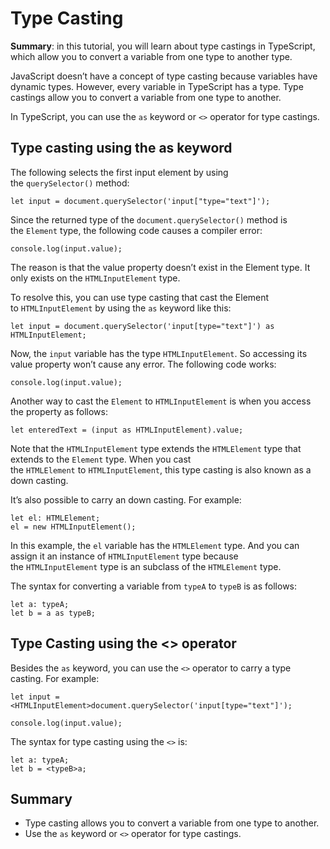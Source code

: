 # Type Casting

**Summary**: in this tutorial, you will learn about type castings in TypeScript, which allow you to convert a variable from one type to another type.

JavaScript doesn’t have a concept of type casting because variables have dynamic types. However, every variable in TypeScript has a type. Type castings allow you to convert a variable from one type to another.

In TypeScript, you can use the `as` keyword or `<>` operator for type castings.

## Type casting using the as keyword

The following selects the first input element by using the `querySelector()` method:

```let input = document.querySelector('input["type="text"]');```



Since the returned type of the `document.querySelector()` method is the `Element` type, the following code causes a compiler error:

```console.log(input.value);```



The reason is that the value property doesn’t exist in the Element type. It only exists on the `HTMLInputElement` type.

To resolve this, you can use type casting that cast the Element to `HTMLInputElement` by using the `as` keyword like this:

```let input = document.querySelector('input[type="text"]') as HTMLInputElement;```



Now, the `input` variable has the type `HTMLInputElement`. So accessing its value property won’t cause any error. The following code works:

```console.log(input.value);``` 



Another way to cast the `Element` to `HTMLInputElement` is when you access the property as follows:

```let enteredText = (input as HTMLInputElement).value;```



Note that the `HTMLInputElement` type extends the `HTMLElement` type that extends to the `Element` type. When you cast the `HTMLElement` to `HTMLInputElement`, this type casting is also known as a down casting.

It’s also possible to carry an down casting. For example:

```
let el: HTMLElement;
el = new HTMLInputElement();
```



In this example, the `el` variable has the `HTMLElement` type. And you can assign it an instance of `HTMLInputElement` type because the `HTMLInputElement` type is an subclass of the `HTMLElement` type.

The syntax for converting a variable from `typeA` to `typeB` is as follows:

```
let a: typeA;
let b = a as typeB;
``` 



## Type Casting using the <> operator

Besides the `as` keyword, you can use the `<>` operator to carry a type casting. For example:

```
let input = <HTMLInputElement>document.querySelector('input[type="text"]');

console.log(input.value);
``` 



The syntax for type casting using the `<>` is:

``` 
let a: typeA;
let b = <typeB>a;
```  



## Summary

- Type casting allows you to convert a variable from one type to another.
- Use the `as` keyword or `<>` operator for type castings.
